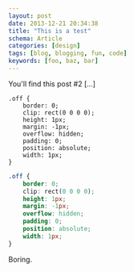 ```yaml
---
layout: post
date: 2013-12-21 20:34:38
title: "This is a test"
schema: Article
categories: [design]
tags: [blog, blogging, fun, code]
keywords: [foo, baz, bar]
---
```


You'll find this post #2 [...]

```css{4-8}
.off {
	border: 0;
	clip: rect(0 0 0 0);
	height: 1px;
	margin: -1px;
	overflow: hidden;
	padding: 0;
	position: absolute;
	width: 1px;
}
```

```css
.off {
	border: 0;
	clip: rect(0 0 0 0);
	height: 1px;
	margin: -1px;
	overflow: hidden;
	padding: 0;
	position: absolute;
	width: 1px;
}
```

Boring.
